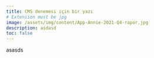 ```yaml
---
title: CMS denemesi için bir yazı
# Extension must be jpg
image: /assets/img/content/App-Annie-2021-Q4-rapor.jpg
description: asdasd
toc: false
---
```

asasds